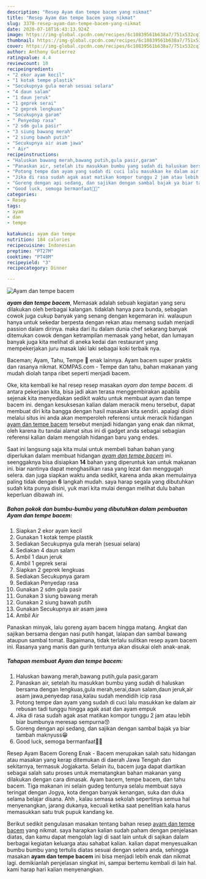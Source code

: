 ```yaml
---
description: "Resep Ayam dan tempe bacem yang nikmat"
title: "Resep Ayam dan tempe bacem yang nikmat"
slug: 3370-resep-ayam-dan-tempe-bacem-yang-nikmat
date: 2020-07-18T16:43:13.924Z
image: https://img-global.cpcdn.com/recipes/6c10839561b638a7/751x532cq70/ayam-dan-tempe-bacem-foto-resep-utama.jpg
thumbnail: https://img-global.cpcdn.com/recipes/6c10839561b638a7/751x532cq70/ayam-dan-tempe-bacem-foto-resep-utama.jpg
cover: https://img-global.cpcdn.com/recipes/6c10839561b638a7/751x532cq70/ayam-dan-tempe-bacem-foto-resep-utama.jpg
author: Anthony Gutierrez
ratingvalue: 4.4
reviewcount: 10
recipeingredient:
- "2 ekor ayam kecil"
- "1 kotak tempe plastik"
- "Secukupnya gula merah sesuai selara"
- "4 daun salam"
- "1 daun jeruk"
- "1 geprek serai"
- "2 geprek lengkuas"
- "Secukupnya garam"
- " Penyedap rasa"
- "2 sdm gula pasir"
- "3 siung bawang merah"
- "2 siung bawah putih"
- "Secukupnya air asam jawa"
- " Air"
recipeinstructions:
- "Haluskan bawang merah,bawang putih,gula pasir,garam"
- "Panaskan air, setelah itu masukkan bumbu yang sudah di haluskan bersama dengan lengkuas,gula merah,serai,daun salam,daun jeruk,air asam jawa,penyedap rasa,kalau sudah mendidih icip rasa"
- "Potong tempe dan ayam yang sudah di cuci lalu masukkan ke dalam air rebusan tadi tunggu hingga agak asat dan ayam empuk"
- "Jika di rasa sudah agak asat matikan kompor tunggu 2 jam atau lebih biar bumbunya meresap sempurna😙"
- "Goreng dengan api sedang, dan sajikan dengan sambal bajak ya biar tambah maknyuss😁"
- "Good luck, semoga bermanfaat🙏🙏"
categories:
- Resep
tags:
- ayam
- dan
- tempe

katakunci: ayam dan tempe 
nutrition: 184 calories
recipecuisine: Indonesian
preptime: "PT27M"
cooktime: "PT48M"
recipeyield: "3"
recipecategory: Dinner

---
```



![Ayam dan tempe bacem](https://img-global.cpcdn.com/recipes/6c10839561b638a7/751x532cq70/ayam-dan-tempe-bacem-foto-resep-utama.jpg)

<b><i>ayam dan tempe bacem</i></b>, Memasak adalah sebuah kegiatan yang seru dilakukan oleh berbagai kalangan. tidaklah hanya para bunda, sebagian cowok juga cukup banyak yang senang dengan kegemaran ini. walaupun hanya untuk sekedar berpesta dengan rekan atau memang sudah menjadi passion dalam dirinya. maka dari itu dalam dunia chef sekarang banyak ditemukan cowok dengan ketrampilan memasak yang hebat, dan lumayan banyak juga kita melihat di aneka kedai dan restaurant yang mempekerjakan juru masak laki laki sebagai koki terbaik nya.

Baceman; Ayam, Tahu, Tempe 🧡 enak lainnya. Ayam bacem super praktis dan rasanya nikmat. KOMPAS.com - Tempe dan tahu, bahan makanan yang mudah diolah tanpa ribet seperti menjadi bacem.

Oke, kita kembali ke hal resep resep masakan <i>ayam dan tempe bacem</i>. di antara pekerjaan kita, bisa jadi akan terasa menggembirakan apabila sejenak kita menyediakan sedikit waktu untuk membuat ayam dan tempe bacem ini. dengan kesuksesan kalian dalam meracik menu tersebut, dapat membuat diri kita bangga dengan hasil masakan kita sendiri. apalagi disini melalui situs ini anda akan memperoleh referensi untuk meracik hidangan <u>ayam dan tempe bacem</u> tersebut menjadi hidangan yang enak dan nikmat, oleh karena itu tandai alamat situs ini di gadget anda sebagai sebagian referensi kalian dalam mengolah hidangan baru yang endes.


Saat ini langsung saja kita mulai untuk membeli bahan bahan yang diperlukan dalam membuat hidangan <u><i>ayam dan tempe bacem</i></u> ini. seenggaknya bisa disiapkan <b>14</b> bahan yang diperuntuk kan untuk makanan ini. biar nantinya dapat menghasilkan rasa yang lezat dan menggugah selera. dan juga siapkan waktu anda sedikit, karena anda akan memulainya paling tidak dengan <b>6</b> langkah mudah. saya harap segala yang dibutuhkan sudah kita punya disini, yuk mari kita mulai dengan melihat dulu bahan keperluan dibawah ini.

<!--inarticleads1-->

##### Bahan pokok dan bumbu-bumbu yang dibutuhkan dalam pembuatan Ayam dan tempe bacem:

1. Siapkan 2 ekor ayam kecil
1. Gunakan 1 kotak tempe plastik
1. Sediakan Secukupnya gula merah (sesuai selara)
1. Sediakan 4 daun salam
1. Ambil 1 daun jeruk
1. Ambil 1 geprek serai
1. Siapkan 2 geprek lengkuas
1. Sediakan Secukupnya garam
1. Sediakan  Penyedap rasa
1. Gunakan 2 sdm gula pasir
1. Gunakan 3 siung bawang merah
1. Gunakan 2 siung bawah putih
1. Gunakan Secukupnya air asam jawa
1. Ambil  Air


Panaskan minyak, lalu goreng ayam bacem hingga matang. Angkat dan sajikan bersama dengan nasi putih hangat, lalapan dan sambal bawang ataupun sambal tomat. Bagaimana, tidak terlalu sulitkan resep ayam bacem ini. Rasanya yang manis dan gurih tentunya akan disukai oleh anak-anak. 

<!--inarticleads2-->

##### Tahapan membuat Ayam dan tempe bacem:

1. Haluskan bawang merah,bawang putih,gula pasir,garam
1. Panaskan air, setelah itu masukkan bumbu yang sudah di haluskan bersama dengan lengkuas,gula merah,serai,daun salam,daun jeruk,air asam jawa,penyedap rasa,kalau sudah mendidih icip rasa
1. Potong tempe dan ayam yang sudah di cuci lalu masukkan ke dalam air rebusan tadi tunggu hingga agak asat dan ayam empuk
1. Jika di rasa sudah agak asat matikan kompor tunggu 2 jam atau lebih biar bumbunya meresap sempurna😙
1. Goreng dengan api sedang, dan sajikan dengan sambal bajak ya biar tambah maknyuss😁
1. Good luck, semoga bermanfaat🙏🙏


Resep Ayam Bacem Goreng Enak - Bacem merupakan salah satu hidangan atau masakan yang kerap ditemukan di daerah Jawa Tengah dan sekitarnya, termasuk Jogjakarta. Selain itu, bacem juga dapat diartikan sebagai salah satu proses untuk mematangkan bahan makanan yang dilakukan dengan cara dimasak. Ayam bacem, tempe bacem, dan tahu bacem. Tiga makanan ini selain gudeg tentunya selalu membuat saya teringat dengan Jogya, kota dengan banyak kenangan, suka dan duka selama belajar disana. Ahh , kalau semasa sekolah sepertinya semua hal menyenangkan, jarang dukanya, kecuali ketika saat penelitian kala harus memasukkan satu truk pupuk kandang ke. 

Berikut sedikit pengulasan masakan tentang bahan resep <u>ayam dan tempe bacem</u> yang nikmat. saya harapkan kalian sudah paham dengan penjelasan diatas, dan kamu dapat mengolah lagi di saat lain untuk di sajikan dalam berbagai kegiatan keluarga atau sahabat kalian. kalian dapat menyesuaikan bumbu bumbu yang tertulis diatas sesuai dengan selera anda, sehingga masakan <b>ayam dan tempe bacem</b> ini bisa menjadi lebih enak dan nikmat lagi. demikianlah penjelasan singkat ini, sampai bertemu kembali di lain hal. kami harap hari kalian menyenangkan.
